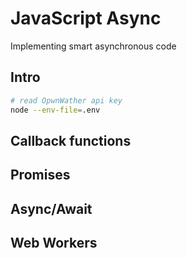 # JavaScript Async

Implementing smart asynchronous code

## Intro

```sh
# read OpwnWather api key
node --env-file=.env
```

## Callback functions

## Promises

## Async/Await

## Web Workers